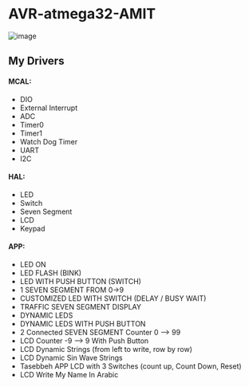 # **AVR-atmega32-AMIT**

![image](https://github.com/SaadElDine/AVR-atmega32/assets/113860522/3830a4ff-928b-48fd-9b3e-8da8d3e04b03)

## My Drivers
#### MCAL:
- DIO
- External Interrupt
- ADC
- Timer0
- Timer1
- Watch Dog Timer
- UART
- I2C
#### HAL:
- LED
- Switch
- Seven Segment
- LCD
- Keypad
#### APP:
- LED ON
- LED FLASH (BINK)
- LED WITH PUSH BUTTON (SWITCH)
- 1 SEVEN SEGMENT FROM 0->9
- CUSTOMIZED LED WITH SWITCH (DELAY / BUSY WAIT)
- TRAFFIC SEVEN SEGMENT DISPLAY
- DYNAMIC LEDS
- DYNAMIC LEDS WITH PUSH BUTTON
- 2 Connected SEVEN SEGMENT Counter 0 --> 99
- LCD Counter -9 --> 9 With Push Button
- LCD Dynamic Strings (from left to write, row by row)
- LCD Dynamic Sin Wave Strings
- Tasebbeh APP LCD with 3 Switches (count up, Count Down, Reset)
- LCD Write My Name In Arabic
